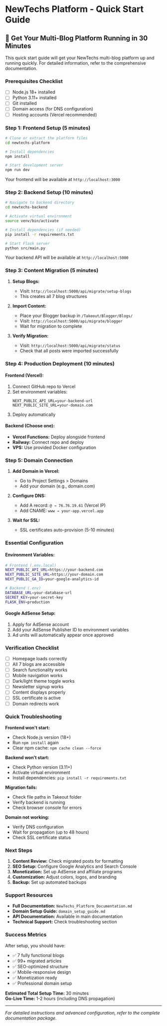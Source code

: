 # NewTechs Platform - Quick Start Guide

## 🚀 Get Your Multi-Blog Platform Running in 30 Minutes

This quick start guide will get your NewTechs multi-blog platform up and running quickly. For detailed information, refer to the comprehensive documentation.

### Prerequisites Checklist
- [ ] Node.js 18+ installed
- [ ] Python 3.11+ installed  
- [ ] Git installed
- [ ] Domain access (for DNS configuration)
- [ ] Hosting accounts (Vercel recommended)

### Step 1: Frontend Setup (5 minutes)

```bash
# Clone or extract the platform files
cd newtechs-platform

# Install dependencies
npm install

# Start development server
npm run dev
```

Your frontend will be available at `http://localhost:3000`

### Step 2: Backend Setup (10 minutes)

```bash
# Navigate to backend directory
cd newtechs-backend

# Activate virtual environment
source venv/bin/activate

# Install dependencies (if needed)
pip install -r requirements.txt

# Start Flask server
python src/main.py
```

Your backend API will be available at `http://localhost:5000`

### Step 3: Content Migration (5 minutes)

1. **Setup Blogs:**
   - Visit: `http://localhost:5000/api/migrate/setup-blogs`
   - This creates all 7 blog structures

2. **Import Content:**
   - Place your Blogger backup in `/Takeout/Blogger/Blogs/`
   - Visit: `http://localhost:5000/api/migrate/blogger`
   - Wait for migration to complete

3. **Verify Migration:**
   - Visit: `http://localhost:5000/api/migrate/status`
   - Check that all posts were imported successfully

### Step 4: Production Deployment (10 minutes)

#### Frontend (Vercel):
1. Connect GitHub repo to Vercel
2. Set environment variables:
   ```
   NEXT_PUBLIC_API_URL=your-backend-url
   NEXT_PUBLIC_SITE_URL=your-domain.com
   ```
3. Deploy automatically

#### Backend (Choose one):
- **Vercel Functions:** Deploy alongside frontend
- **Railway:** Connect repo and deploy
- **VPS:** Use provided Docker configuration

### Step 5: Domain Connection

1. **Add Domain in Vercel:**
   - Go to Project Settings > Domains
   - Add your domain (e.g., domain.com)

2. **Configure DNS:**
   - Add A record: `@ → 76.76.19.61` (Vercel IP)
   - Add CNAME: `www → your-app.vercel.app`

3. **Wait for SSL:**
   - SSL certificates auto-provision (5-10 minutes)

### Essential Configuration

#### Environment Variables:
```bash
# Frontend (.env.local)
NEXT_PUBLIC_API_URL=https://your-backend.com
NEXT_PUBLIC_SITE_URL=https://your-domain.com
NEXT_PUBLIC_GA_ID=your-google-analytics-id

# Backend (.env)
DATABASE_URL=your-database-url
SECRET_KEY=your-secret-key
FLASK_ENV=production
```

#### Google AdSense Setup:
1. Apply for AdSense account
2. Add your AdSense Publisher ID to environment variables
3. Ad units will automatically appear once approved

### Verification Checklist

- [ ] Homepage loads correctly
- [ ] All 7 blogs are accessible
- [ ] Search functionality works
- [ ] Mobile navigation works
- [ ] Dark/light theme toggle works
- [ ] Newsletter signup works
- [ ] Content displays properly
- [ ] SSL certificate is active
- [ ] Domain redirects work

### Quick Troubleshooting

**Frontend won't start:**
- Check Node.js version (18+)
- Run `npm install` again
- Clear npm cache: `npm cache clean --force`

**Backend won't start:**
- Check Python version (3.11+)
- Activate virtual environment
- Install dependencies: `pip install -r requirements.txt`

**Migration fails:**
- Check file paths in Takeout folder
- Verify backend is running
- Check browser console for errors

**Domain not working:**
- Verify DNS configuration
- Wait for propagation (up to 48 hours)
- Check SSL certificate status

### Next Steps

1. **Content Review:** Check migrated posts for formatting
2. **SEO Setup:** Configure Google Analytics and Search Console
3. **Monetization:** Set up AdSense and affiliate programs
4. **Customization:** Adjust colors, logos, and branding
5. **Backup:** Set up automated backups

### Support Resources

- **Full Documentation:** `NewTechs_Platform_Documentation.md`
- **Domain Setup Guide:** `domain_setup_guide.md`
- **API Documentation:** Available in main documentation
- **Technical Support:** Check troubleshooting section

### Success Metrics

After setup, you should have:
- ✅ 7 fully functional blogs
- ✅ 99+ migrated articles
- ✅ SEO-optimized structure
- ✅ Mobile-responsive design
- ✅ Monetization ready
- ✅ Professional domain setup

**Estimated Total Setup Time:** 30 minutes  
**Go-Live Time:** 1-2 hours (including DNS propagation)

---

*For detailed instructions and advanced configuration, refer to the complete documentation package.*

